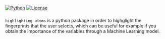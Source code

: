 [![Python](https://img.shields.io/pypi/pyversions/torchquad)](https://img.shields.io/pypi/pyversions/torchquad)
[![License](https://img.shields.io/badge/license-GPLv3-blue)](https://img.shields.io/badge/license-GPLv3-blue)

### 
``highlighting-atoms`` is a python package in order to highglight the fingerprints that the user selects, which can be useful for example if you obtain the importance of the variables through a Machine Learning model.
